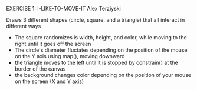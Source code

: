 EXERCISE 1: I-LIKE-TO-MOVE-IT
Alex Terziyski

Draws 3 different shapes (circle, square, and a triangle) that all interact in different ways
 * The square randomizes is width, height, and color, while moving to the right until it goes off the screen
 * The circle's diameter fluctates depending on the position of the mouse on the Y axis using map(), moving downward
 * the triangle moves to the left until it is stopped by constrain() at the border of the canvas
 * the background changes color depending on the position of your mouse on the screen (X and Y axis)
